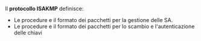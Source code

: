 Il **protocollo ISAKMP** definisce:
- Le procedure e il formato dei pacchetti per la gestione delle SA.
- Le procedure e il formato dei pacchetti per lo scambio e l'autenticazione delle chiavi
